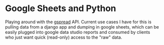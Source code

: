# Google Sheets and Python

Playing around with the [gspread](https://gspread.readthedocs.io/en/latest/) API. Current use cases I have for this is pulling data 
from a django app and dumping in google sheets, which can be easily plugged into google data studio reports and consumed by clients
who just want quick (read-only) access to the "raw" data. 
